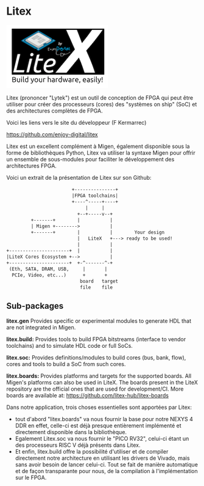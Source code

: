 # Litex

![LiteX](./Images/LiteX.png)

Litex (prononcer "Lytek") est un outil de conception de FPGA qui peut être utiliser pour créer des processeurs (cores) des "systèmes on ship" (SoC) et des architectures complètes de FPGA.

Voici les liens vers le site du développeur (F Kermarrec)

https://github.com/enjoy-digital/litex

Litex est un excellent complément à Migen, également disponible sous la forme de bibliothèques Python, Litex va utiliser la syntaxe Migen pour offrir un ensemble de sous-modules pour faciliter le développement des architectures FPGA.

Voici un extrait de la présentation de Litex sur son Github:

```
                        +---------------+
                        |FPGA toolchains|
                        +----^-----+----+
                             |     |
                          +--+-----v--+
         +-------+        |           |
         | Migen +-------->           |
         +-------+        |           |        Your design
                          |   LiteX   +---> ready to be used!
                          |           |
+----------------------+  |           |
|LiteX Cores Ecosystem +-->           |
+----------------------+  +-^-------^-+
 (Eth, SATA, DRAM, USB,     |       |
  PCIe, Video, etc...)      +       +
                           board   target
                           file    file
```

## Sub-packages

**litex.gen** Provides specific or experimental modules to generate HDL that are not integrated in Migen.

**litex.build:** Provides tools to build FPGA bitstreams (interface to vendor toolchains) and to simulate HDL code or full SoCs.

**litex.soc:** Provides definitions/modules to build cores (bus, bank, flow), cores and tools to build a SoC from such cores.

**litex.boards:** Provides platforms and targets for the supported boards. All Migen's platforms can also be used in LiteX. The boards present in the LiteX repository are the official ones that are used for development/CI. More boards are available at: https://github.com/litex-hub/litex-boards



Dans notre application, trois choses essentielles sont apportées par Litex:

- tout d'abord "litex.boards" va nous fournir la base pour notre NEXYS 4 DDR en effet, celle-ci est déjà presque entièrement implémenté et directement disponible dans la bibliothèque.
- Egalement Litex.soc va nous fournir le "PICO RV32", celui-ci étant un des processeurs RISC V déjà présents dans Litex.
- Et enfin, litex.build offre la possibilité d'utiliser et de compiler directement notre architecture en utilisant les drivers de Vivado, mais sans avoir besoin de lancer celui-ci. Tout se fait de manière automatique et de façon transparante pour nous, de la compilation à l'implémentation sur le FPGA.
